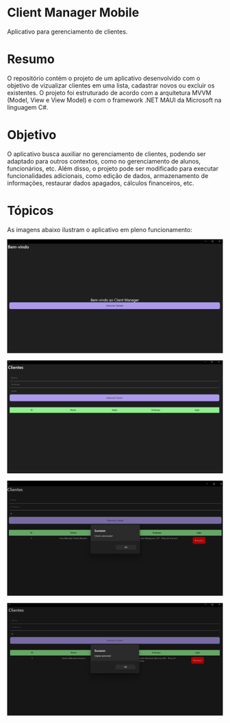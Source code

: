 <h1>Client Manager Mobile</h1>

<p>Aplicativo para gerenciamento de clientes.</p>

<h1>Resumo</h1>
O repositório contém o projeto de um aplicativo desenvolvido com o objetivo de vizualizar clientes em uma lista, cadastrar novos ou excluir os existentes. O projeto foi estruturado de acordo com a arquitetura MVVM (Model, View e View Model) e com o framework .NET MAUI da Microsoft na linguagem C#. 

<h1>Objetivo</h1>
O aplicativo busca auxiliar no gerenciamento de clientes, podendo ser adaptado para outros contextos, como no gerenciamento de alunos, funcionários, etc. Além disso, o projeto pode ser modificado para executar funcionalidades adicionais, como edição de dados, armazenamento de informações, restaurar dados apagados, cálculos financeiros, etc.   

<h1>Tópicos</h1>
As imagens abaixo ilustram o aplicativo em pleno funcionamento:



![Tela de cadastro dos clientes](https://github.com/mirluisa/ClientManagerMobile/blob/main/Screenshots/Captura%20de%20Tela%20(1).png)


![Tela de cadastro dos clientes](https://github.com/mirluisa/ClientManagerMobile/blob/main/Screenshots/Captura%20de%20Tela%20(2).png)


![Retorno sobre a ação de adicionar cliente](https://github.com/mirluisa/ClientManagerMobile/blob/main/Screenshots/Captura%20de%20Tela%20(3).png)


![Retorno sobre a ação de deletar cliente](https://github.com/mirluisa/ClientManagerMobile/blob/main/Screenshots/Captura%20de%20Tela%20(4).png)





